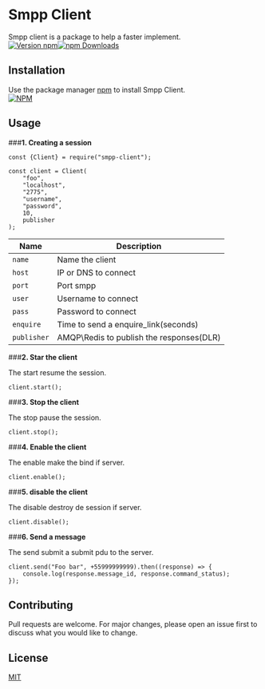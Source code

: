 # Smpp Client

Smpp client is a package to help a faster implement.\
[![Version npm](https://img.shields.io/npm/v/smpp-client.svg?style=flat-square)](https://www.npmjs.com/package/smpp-client)[![npm Downloads](https://img.shields.io/npm/dm/smpp-client.svg?style=flat-square)](https://npmcharts.com/compare/smpp-client?minimal=true)


## Installation

Use the package manager [npm](https://www.npmjs.com/get-npm) to install Smpp Client.\
[![NPM](https://nodei.co/npm/smpp-client.png?downloads=true&downloadRank=true)](https://nodei.co/npm/smpp-client/)

## Usage
###**1. Creating a session**
```node
const {Client} = require("smpp-client");

const client = Client(
    "foo", 
    "localhost", 
    "2775", 
    "username", 
    "password", 
    10, 
    publisher
);
```
|Name       |Description                               |
|-----------|------------------------------------------|
|`name`     |Name the client                           |
|`host`     |IP or DNS to connect                      |
|`port`     |Port smpp                                 |
|`user`     |Username to connect                       |
|`pass`     |Password to connect                       |
|`enquire`  |Time to send a enquire_link(seconds)      |
|`publisher`|AMQP\Redis to publish the responses(DLR)  |

###**2. Star the client**

The start resume the session.

```node
client.start();
```
###**3. Stop the client**

The stop pause the session.

```node
client.stop();
```

###**4. Enable  the client**

The enable make the bind if server.

```node
client.enable();
```

###**5. disable  the client**

The disable destroy de session if server.

```node
client.disable();
```

###**6. Send a message**

The send submit a submit pdu to the server.

```node
client.send("Foo bar", +55999999999).then((response) => {
    console.log(response.message_id, response.command_status);
});
```

## Contributing
Pull requests are welcome. For major changes, please open an issue first to discuss what you would like to change.

## License
[MIT](LICENSE)
